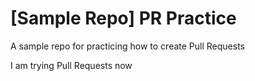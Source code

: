 # [Sample Repo] PR Practice
A sample repo for practicing how to create Pull Requests

I am trying Pull Requests now